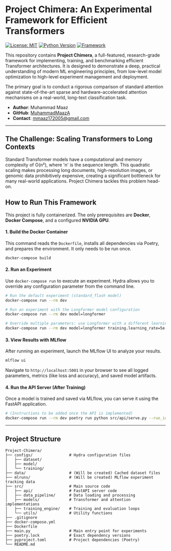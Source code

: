 # Project Chimera: An Experimental Framework for Efficient Transformers

[![License: MIT](https://img.shields.io/badge/License-MIT-yellow.svg)](https://opensource.org/licenses/MIT)
[![Python Version](https://img.shields.io/badge/python-3.12+-blue.svg)](https://www.python.org/downloads/)
[![Framework](https://img.shields.io/badge/Framework-PyTorch-orange.svg)](https://pytorch.org/)

This repository contains **Project Chimera**, a full-featured, research-grade framework for implementing, training, and benchmarking efficient Transformer architectures. It is designed to demonstrate a deep, practical understanding of modern ML engineering principles, from low-level model optimization to high-level experiment management and deployment.

The primary goal is to conduct a rigorous comparison of standard attention against state-of-the-art sparse and hardware-accelerated attention mechanisms on a real-world, long-text classification task.

-   **Author**: Muhammad Maaz
-   **GitHub**: [MuhammadMaazA](https://github.com/MuhammadMaazA)
-   **Contact**: <mmaaz172005@gmail.com>

---

## The Challenge: Scaling Transformers to Long Contexts

Standard Transformer models have a computational and memory complexity of O(n²), where 'n' is the sequence length. This quadratic scaling makes processing long documents, high-resolution images, or genomic data prohibitively expensive, creating a significant bottleneck for many real-world applications. Project Chimera tackles this problem head-on.

## How to Run This Framework

This project is fully containerized. The only prerequisites are **Docker**, **Docker Compose**, and a configured **NVIDIA GPU**.

#### 1. Build the Docker Container

This command reads the `Dockerfile`, installs all dependencies via Poetry, and prepares the environment. It only needs to be run once.

```bash
docker-compose build
```

#### 2. Run an Experiment

Use `docker-compose run` to execute an experiment. Hydra allows you to override any configuration parameter from the command line.

```bash
# Run the default experiment (standard_flash model)
docker-compose run --rm dev

# Run an experiment with the Longformer model configuration
docker-compose run --rm dev model=longformer

# Override multiple parameters: use Longformer with a different learning rate
docker-compose run --rm dev model=longformer training.learning_rate=5e-5
```

#### 3. View Results with MLflow

After running an experiment, launch the MLflow UI to analyze your results.

```bash
mlflow ui
```
Navigate to `http://localhost:5001` in your browser to see all logged parameters, metrics (like loss and accuracy), and saved model artifacts.

#### 4. Run the API Server (After Training)

Once a model is trained and saved via MLflow, you can serve it using the FastAPI application.

```bash
# (Instructions to be added once the API is implemented)
docker-compose run --rm dev poetry run python src/api/serve.py --run_id <YOUR_MLFLOW_RUN_ID>
```

---

## Project Structure

```
Project-Chimera/
├── configs/                # Hydra configuration files
│   ├── dataset/
│   ├── model/
│   └── training/
├── data/                   # (Will be created) Cached dataset files
├── mlruns/                 # (Will be created) MLflow experiment tracking data
├── src/                    # Main source code
│   ├── api/                # FastAPI server code
│   ├── data_pipeline/      # Data loading and processing
│   ├── models/             # Transformer and attention implementations
│   ├── training_engine/    # Training and evaluation loops
│   └── utils/              # Utility functions
├── .gitignore
├── docker-compose.yml
├── Dockerfile
├── main.py                 # Main entry point for experiments
├── poetry.lock             # Exact dependency versions
├── pyproject.toml          # Project dependencies (Poetry)
└── README.md
```
